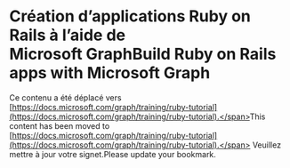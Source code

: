 # <a name="build-ruby-on-rails-apps-with-microsoft-graph"></a><span data-ttu-id="57ae3-101">Création d’applications Ruby on Rails à l’aide de Microsoft Graph</span><span class="sxs-lookup"><span data-stu-id="57ae3-101">Build Ruby on Rails apps with Microsoft Graph</span></span>

<span data-ttu-id="57ae3-102">Ce contenu a été déplacé vers [https://docs.microsoft.com/graph/training/ruby-tutorial](https://docs.microsoft.com/graph/training/ruby-tutorial).</span><span class="sxs-lookup"><span data-stu-id="57ae3-102">This content has been moved to [https://docs.microsoft.com/graph/training/ruby-tutorial](https://docs.microsoft.com/graph/training/ruby-tutorial).</span></span> <span data-ttu-id="57ae3-103">Veuillez mettre à jour votre signet.</span><span class="sxs-lookup"><span data-stu-id="57ae3-103">Please update your bookmark.</span></span>

